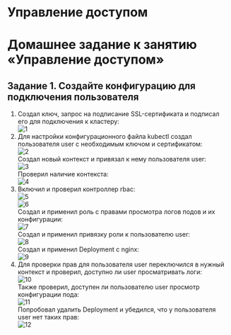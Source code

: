 # Управление доступом
# Домашнее задание к занятию «Управление доступом»

## Задание 1. Создайте конфигурацию для подключения пользователя
  1. Создал ключ, запрос на подписание SSL-сертификата и подписал его для подключения к кластеру:  
     ![1](https://github.com/user-attachments/assets/86e7df95-9099-44f2-8136-352080223f5d)  
  2. Для настройки конфигурационного файла kubectl создал пользователя user c необходимым ключом и сертификатом:      
     ![2](https://github.com/user-attachments/assets/f94f250a-3f6d-429c-998d-1a417f1edf00)  
     Создал новый контекст и привязал к нему пользователя user:  
     ![3](https://github.com/user-attachments/assets/0e1c085b-4cc9-41f6-a71a-d7f633acf086)  
     Проверил наличие контекста:  
     ![4](https://github.com/user-attachments/assets/13952c0a-b78b-4b76-a500-df49ce9d5c4e)  
  3. Включил и проверил контроллер rbac:  
     ![5](https://github.com/user-attachments/assets/f8d2ab4d-5820-478b-91ff-561b033771b0)  
     ![6](https://github.com/user-attachments/assets/68524c64-e694-40a1-8cc9-3ae75abbde9f)   
     Создал и применил роль с правами просмотра логов подов и их конфигурации:  
     ![7](https://github.com/user-attachments/assets/c354fcea-5d13-4a0f-8a57-2a1533596471)  
     Создал и применил привязку роли к пользователю user:  
     ![8](https://github.com/user-attachments/assets/a6c5012d-b900-4c08-9197-aac966029fda)  
     Создал и применил Deployment с nginx:  
     ![9](https://github.com/user-attachments/assets/8f7dc1ff-cf2b-400b-8376-e87e2f1e7cdf)  
  4. Для проверки прав для пользователя user переключился в нужный контекст и проверил, доступно ли user просматривать логи:  
     ![10](https://github.com/user-attachments/assets/7366a4e4-40d5-46b0-a2ee-61ca59baf1c6)  
     Также проверил, доступен ли пользователю user просмотр конфигурации пода:  
     ![11](https://github.com/user-attachments/assets/ed847ec8-f5b5-49f5-9762-c18f5a32c4fd)  
     Попробовал удалить Deployment и убедился, что у пользователя user нет таких прав:  
     ![12](https://github.com/user-attachments/assets/b8d3e749-ce7e-4578-bbac-4476627615d2)
